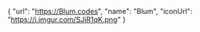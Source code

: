 {
    "url": "https://Blum.codes",
    "name": "Blum",
    "iconUrl": "https://i.imgur.com/SJiR1qK.png"
}
